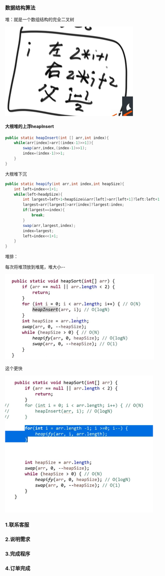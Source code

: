 ### 数据结构算法

堆：就是一个数组结构的完全二叉树

![image-20211021181216229](img/image-20211021181216229.png)

#### 大根堆的上浮heapInsert

```java
public static heapInsert(int [] arr,int index){
	while(arr[index]>arr[(index-1)>>1]){
		swap(arr,index,(index-1)>>1);
        index=(index-1)>>1;
	}
}
```

大根堆下沉

```java
public static heapify(int arr,int index,int heapSize){
    int left=index<<1+1;
    while(left<headpSize){
        int largest=left+1<heapSize&&arr[left]>arr[left+1]?left:left+1;
        largest=arr[largest]>arr[index]?largest:index;
        if(largest==index){
            break;
        }
        swap(arr,largest,index);
        index=largest;
        left=index<<1+1;
    }
}
```

堆排：

每次将堆顶放到堆尾，堆大小--

![image-20211021185545450](img/image-20211021185545450.png)

这个更快

![image-20211021190358607](img/image-20211021190358607.png)







### 1.联系客服

### 2.说明需求

### 3.完成程序

### 4.订单完成



















